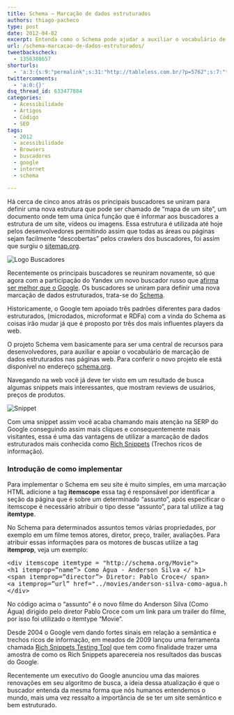 ```yaml
---
title: Schema – Marcação de dados estruturados
authors: thiago-pacheco
type: post
date: 2012-04-02
excerpt: Entenda como o Schema pode ajudar a auxiliar o vocabulário de marcação de dados em páginas web.
url: /schema-marcacao-de-dados-estruturados/
tweetbackscheck:
  - 1356388657
shorturls:
  - 'a:3:{s:9:"permalink";s:31:"http://tableless.com.br/?p=5762";s:7:"tinyurl";s:26:"http://tinyurl.com/7fklmwl";s:4:"isgd";s:19:"http://is.gd/efgqTs";}'
twittercomments:
  - 'a:0:{}'
dsq_thread_id: 633477884
categories:
  - Acessibilidade
  - Artigos
  - Código
  - SEO
tags:
  - 2012
  - acessibilidade
  - Browsers
  - buscadores
  - google
  - internet
  - schema

---
```

Há cerca de cinco anos atrás os principais buscadores se uniram para definir uma nova estrutura que pode ser chamado de “mapa de um site”, um documento onde tem uma única função que é informar aos buscadores a estrutura de um site, vídeos ou imagens. Essa estrutura é utilizada até hoje pelos desenvolvedores permitindo assim que todas as áreas ou páginas sejam facilmente “descobertas” pelos crawlers dos buscadores, foi assim que surgiu o <a href="http://sitemap.org/" target="_blank">sitemap.org</a>.

![Logo Buscadores][1]

Recentemente os principais buscadores se reuniram novamente, só que agora com a participação do Yandex um novo buscador russo que <a href="http://exame.abril.com.br/tecnologia/noticias/buscador-russo-yandex-afirma-ser-melhor-que-o-google" target="_blank">afirma ser melhor que o Google</a>. Os buscadores se uniram para definir uma nova marcação de dados estruturados, trata-se do <a href="http://schema.org/" target="_blank">Schema</a>.

Historicamente, o Google tem apoiado três padrões diferentes para dados estruturados, (microdados, microformat e RDFa) com a vinda do Schema as coisas irão mudar já que é proposto por três dos mais influentes players da web.

O projeto Schema vem basicamente para ser uma central de recursos para desenvolvedores, para auxiliar e apoiar o vocabulário de marcação de dados estruturados nas páginas web. Para conferir o novo projeto ele está disponível no endereço <a href="http://schema.org/" target="_blank">schema.org</a>.

Navegando na web você já deve ter visto em um resultado de busca algumas snippets mais interessantes, que mostram reviews de usuários, preços de produtos.

![Snippet][2]

Com uma snippet assim você acaba chamando mais atenção na SERP do Google conseguindo assim mais cliques e consequentemente mais visitantes, essa é uma das vantagens de utilizar a marcação de dados estruturados mais conhecida como <a href="http://www.seomonkey.com.br/rich-snippets/conheca-rich-snippets?utm_source=Tableless&utm_medium=GuestPost&utm_campaign=divulgacao-schema-rich-snippets" target="_blank">Rich Snippets</a> (Trechos ricos de informação).

### Introdução de como implementar

Para implementar o Schema em seu site é muito simples, em uma marcação HTML adicione a tag **itemscope** essa tag é responsável por identificar a seção da página que é sobre um determinado “assunto”, após especificar o itemscope é necessário atribuir o tipo desse “assunto”, para tal utilize a tag **itemtype**.

No Schema para determinados assuntos temos várias propriedades, por exemplo em um filme temos atores, diretor, preço, trailer, avaliações. Para atribuir essas informações para os motores de buscas utilize a tag **itemprop**, veja um exemplo:

<pre class="lang-html">&lt;div itemscope itemtype = "http://schema.org/Movie"&gt;
&lt;h1 itemprop=&rdquo;name&rdquo;&gt; Como &Aacute;gua - Anderson Silva &lt;/ h1&gt;
&lt;span itemprop=&rdquo;director&rdquo;&gt; Diretor: Pablo Croce&lt;/ span&gt;
&lt;a itemprop=&rdquo;url&rdquo; href="../movies/anderson-silva-como-agua.html"&gt;Trailer&lt;/ a&gt;
&lt;/div&gt;
</pre>

No código acima o “assunto” é o novo filme do Anderson Silva (Como Água) dirigido pelo diretor Pablo Croce com um link para um trailer do filme, por isso foi utilizado o itemtype “Movie”.

Desde 2004 o Google vem dando fortes sinais em relação a semântica e trechos ricos de informação, em meados de 2009 lançou uma ferramenta chamada [Rich Snippets Testing Tool][3] que tem como finalidade trazer uma amostra de como os Rich Snippets aparecereia nos resultados das buscas do Google.

Recentemente um executivo do Google anunciou uma das maiores renovações em seu algoritmo de busca, a ideia dessa atualização é que o buscador entenda da mesma forma que nós humanos entendemos o mundo, mais uma vez ressalto a importância de se ter um site semântico e bem estruturado.

 [1]: http://www.seomonkey.com.br/img/logos-buscadores.jpg
 [2]: http://www.seomonkey.com.br/img/snippets.jpg
 [3]: http://www.google.com/webmasters/tools/richsnippets